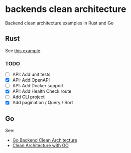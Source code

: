 # backends clean architecture

Backend clean architecture examples in Rust and Go

## Rust

See [this example](https://github.com/codemountains/axum-ddd-explicit-architecture)

### TODO

- [ ] API: Add unit tests
- [x] API: Add OpenAPI
- [ ] API: Add Docker support
- [x] API: Add Health Check route
- [ ] Add CLI project
- [x] Add pagination / Query / Sort

## Go

See:
- [Go Backend Clean Architecture](https://amitshekhar.me/blog/go-backend-clean-architecture)
- [Clean Architecture with GO](https://manakuro.medium.com/clean-architecture-with-go-bce409427d31)
